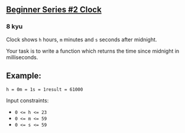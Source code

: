 <h2><a href=https://www.codewars.com/kata/55f9bca8ecaa9eac7100004a/train/csharp target="_blank">Beginner Series #2 Clock</a></h2><h3>8 kyu</h3><p>Clock shows <code>h</code> hours, <code>m</code> minutes and <code>s</code> seconds after midnight.</p><p>Your task is to write a function which returns the time since midnight in milliseconds.</p><h2 id="example">Example:</h2><pre><code>h = 0m = 1s = 1result = 61000</code></pre><p>Input constraints:</p><ul><li><code>0 &lt;= h &lt;= 23</code></li><li><code>0 &lt;= m &lt;= 59</code></li><li><code>0 &lt;= s &lt;= 59</code></li></ul>